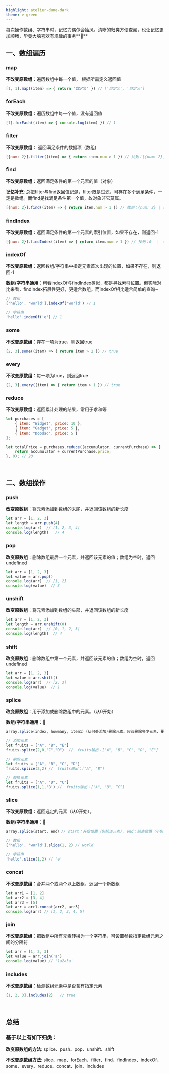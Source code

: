 ```yaml
---
highlight: atelier-dune-dark
theme: v-green
---
```

每次操作数组、字符串时，记忆力偶尔会抽风。清晰的归类方便查阅，也让记忆更加顺畅，毕竟大脑喜欢有规律的事务**👊**
## 一、数组遍历

### map
**不改变原数组**：遍历数组中每一个值， 根据所需定义返回值
````javaScript
[1, 1].map((item) => { return '自定义' }) // ['自定义', '自定义']
````

### forEach
**不改变原数组**：遍历数组中每一个值，没有返回值
````javaScript
[1].forEach((item) => { console.log(item) }) // 1
````

### filter
**不改变原数组**： 返回满足条件的数据项（数组)
````javaScript
[{num: 2}].filter((item) => { return item.num > 1 }) // 找到：[{num: 2}]   |   未找到: []
````

### find
**不改变原数组**：返回满足条件的第一个元素的值（对象）

**记忆补充**: 总把filter与find返回值记混，filter既是过滤，可存在多个满足条件，一定是数组。而find是找满足条件第一个值，故对象非它莫属。
````javaScript
[{num: 2}].find((item) => { return item.num > 1 }) // 找到：{num: 2} | 未找到: undefined
````

### findIndex
**不改变原数组**：返回满足条件的第一个元素的索引位置，如果不存在，则返回-1
````javaScript
[{num: 2}].findIndex((item) => { return item.num > 1 }) // 找到：0  |  未找到:  -1
````

### indexOf
**不改变原数组**：返回数组/字符串中指定元素首次出现的位置，如果不存在，则返回-1

**数组/字符串通用**：粗看indexOf与findIndex类似，都是寻找索引位置。但实际对比来看，findIndex拓展性更好，更适合数组。而indexOf相比适合简单的查询~
````javaScript
// 数组
['hello', 'world'].indexOf('world') // 1

// 字符串
'hello'.indexOf('e') // 1
````

### some
**不改变原数组**：存在一项为true，则返回true 
````javaScript
[2, 3].some((item) => { return item > 2 }) // true
````

### every
**不改变原数组**：每一项为true，则返回true  
````javaScript
[2, 3].every((item) => { return item > 1 }) // true
````

### reduce
**不改变原数组**：返回累计处理的结果，常用于求和等
````javascript
let purchases = [
    { item: "Widget", price: 10 },
    { item: "Gadget", price: 5 },
    { item: "Doodad", price: 5 }
];

let totalPrice = purchases.reduce((accumulator, currentPurchase) => {
    return accumulator + currentPurchase.price;
}, 0); // 20
````

<br/>

## 二、数组操作

### push
**改变原数组**：将元素添加到数组的末尾，并返回该数组的新长度
````javaScript
let arr = [1, 2, 3]
let length = arr.push(4)
console.log(arr)  // [1, 2, 3, 4]
console.log(length)   // 4
````

### pop
**改变原数组**：删除数组最后一个元素，并返回该元素的值；数组为空时，返回undefined
````javaScript
let arr = [1, 2, 3]
let value = arr.pop()
console.log(arr)  // [1, 2]
console.log(value)  // 3
````

### unshift
**改变原数组**：将元素添加到数组的头部，并返回该数组的新长度
````javaScript
let arr = [1, 2, 3]
let length = arr.unshift(0)
console.log(arr)  // [0, 1, 2, 3]
console.log(length)  // 4
````

### shift
**改变原数组**：删除数组中第一个元素，并返回该元素的值；数组为空时，返回undefined 
````javaScript
let arr = [1, 2, 3]
let value = arr.shift()
console.log(arr)  // [2, 3]
console.log(value)  // 1
````

### splice
**改变原数组**：用于添加或删除数组中的元素。（从0开始）

**数组/字符串通用**：**👊**
````javaScript
array.splice(index, howmany, item1）（从何处添加/删除元素、应该删除多少元素、要添加的元素）

// 添加元素
let fruits = ["A", "B", "E"]
fruits.splice(2,0,"C","D")  //  fruits输出：["A", "B", "C", "D", "E"]

// 删除元素
let fruits = ["A", "B", "C", "D"]
fruits.splice(2,2) //  fruits输出：["A", "B"]

// 替换元素
let fruits = ["A", "D", "C"]
fruits.splice(1,1,'B') //  fruits输出：["A", "B", “C”]
````

### slice
**不改变原数组**：返回选定的元素（从0开始）。

**数组/字符串通用**：**👊**
````javaScript
array.splice(start, end）// start：开始位置（包括该元素), end：结束位置（不包括该元素）

// 数组
['hello', 'world'].slice(1, 2) // world

// 字符串
'hello'.slice(1,2) // 'e'
````

### concat
**不改变原数组**：合并两个或两个以上数组，返回一个新数组
````javaScript
let arr1 = [1, 2]
let arr2 = [3, 4]
let arr3 = [5]
let arr = arr1.concat(arr2, arr3)
console.log(arr) // [1, 2, 3, 4, 5]
````

### join
**不改变原数组**：把数组中所有元素转换为一个字符串，可设置参数指定数组元素之间的分隔符
````javaScript
let arr = [1, 2, 3]
let value = arr.join('a')
console.log(value) // '1a2a3a'
````

### includes
**不改变原数组**：检测数组元素中是否含有指定元素 
````javaScript
[1, 2, 3].includes(2)   // true
````

<br/>

## 总结

### 基于以上有如下归类：
**改变原数组的方法**: splice、push、pop、unshift、shift

**不改变原数组方法**: slice、map、forEach、filter、find、findIndex、indexOf、some、every、reduce、concat、join、includes